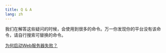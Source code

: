 ```yaml
---
title: Q & A
lang: zh
---
```


我们在解答这些疑问的时候，会使用到很多的命令。万一你发现你的平台没有该命令，请自行搜索可替换的命令。

[为何启动Web服务器失败？](failed_to_start_web_server.md)